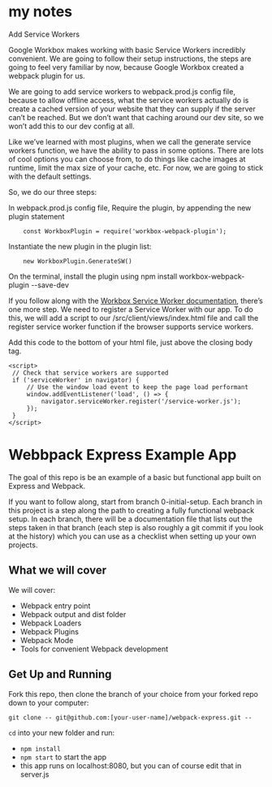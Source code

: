 # my notes

Add Service Workers

Google Workbox makes working with basic Service Workers incredibly convenient. We are going to follow their setup instructions, the steps are going to feel very familiar by now, because Google Workbox created a webpack plugin for us.

We are going to add service workers to webpack.prod.js config file, because to allow offline access, what the service workers actually do is create a cached version of your website that they can supply if the server can’t be reached. But we don’t want that caching around our dev site, so we won’t add this to our dev config at all.

Like we’ve learned with most plugins, when we call the generate service workers function, we have the ability to pass in some options. There are lots of cool options you can choose from, to do things like cache images at runtime, limit the max size of your cache, etc. For now, we are going to stick with the default settings.

So, we do our three steps:

In webpack.prod.js config file,
Require the plugin, by appending the new plugin statement

        const WorkboxPlugin = require('workbox-webpack-plugin');

Instantiate the new plugin in the plugin list:

        new WorkboxPlugin.GenerateSW()

On the terminal, install the plugin using npm install workbox-webpack-plugin --save-dev

If you follow along with the [Workbox Service Worker documentation](https://developers.google.com/web/tools/workbox/guides/generate-service-worker/webpack), there’s one more step. We need to register a Service Worker with our app. To do this, we will add a script to our /src/client/views/index.html file and call the register service worker function if the browser supports service workers.

Add this code to the bottom of your html file, just above the closing body tag.

    <script>
     // Check that service workers are supported
     if ('serviceWorker' in navigator) {
         // Use the window load event to keep the page load performant
         window.addEventListener('load', () => {
             navigator.serviceWorker.register('/service-worker.js');
         });
     }
    </script>




# Webbpack Express Example App

The goal of this repo is be an example of a basic but functional app built on Express and Webpack.

If you want to follow along, start from branch 0-initial-setup. Each branch in this project is a step along the path to creating a fully functional webpack setup. In each branch, there will be a documentation file that lists out the steps taken in that branch (each step is also roughly a git commit if you look at the history) which you can use as a checklist when setting up your own projects. 

## What we will cover

We will cover:

- Webpack entry point
- Webpack output and dist folder
- Webpack Loaders
- Webpack Plugins
- Webpack Mode
- Tools for convenient Webpack development

## Get Up and Running

Fork this repo, then clone the branch of your choice from your forked repo down to your computer:

```
git clone -- git@github.com:[your-user-name]/webpack-express.git --
```

`cd` into your new folder and run:
- ```npm install```
- ```npm start``` to start the app
- this app runs on localhost:8080, but you can of course edit that in server.js
